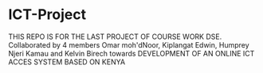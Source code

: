 # ICT-Project

THIS REPO IS FOR THE LAST PROJECT OF COURSE WORK DSE. Collaborated by 4 members Omar moh'dNoor, Kiplangat Edwin, Humprey Njeri Kamau and Kelvin Birech towards DEVELOPMENT OF AN ONLINE ICT ACCES SYSTEM BASED ON KENYA
